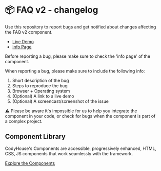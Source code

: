 # 📦 FAQ v2 - changelog

Use this repository to report bugs and get notified about changes affecting the FAQ v2 component.

- [Live Demo](https://codyhouse.co/ds/components/app/faq-v2)
- [Info Page](https://codyhouse.co/ds/components/info/faq-v2)

Before reporting a bug, please make sure to check the 'info page' of the component. 

When reporting a bug, please make sure to include the following info:

1. Short description of the bug
2. Steps to reproduce the bug
3. Browser + Operating system
4. (Optional) A link to a live demo
5. (Optional) A screencast/screenshot of the issue

⚠️ Please be aware it's impossible for us to help you integrate the component in your code, or check for bugs when the component is part of a complex project.

## Component Library

CodyHouse's Components are accessible, progressively enhanced, HTML, CSS, JS components that work seamlessly with the framework.

[Explore the Components](https://codyhouse.co/ds/components)
